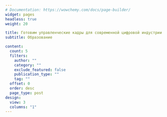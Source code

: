 ```yaml
---
# Documentation: https://wowchemy.com/docs/page-builder/
widget: pages
headless: true
weight: 20

title: Готовим управленческие кадры для современной цифровой индустрии
subtitle: Образование

content:
  count: 5
  filters:
    author: ""
    category: ""
    exclude_featured: false
    publication_type: ""
    tag: ""
  offset: 0
  order: desc
  page_type: post
design:
  view: 3
  columns: "1"
---
```

